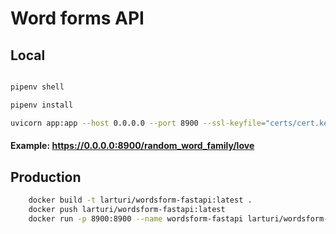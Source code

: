 # Word forms API

## Local

```bash

pipenv shell

pipenv install

uvicorn app:app --host 0.0.0.0 --port 8900 --ssl-keyfile="certs/cert.key"  --ssl-certfile="certs/cert.crt"

```

#### Example: <https://0.0.0.0:8900/random_word_family/love>

## Production

```bash
    docker build -t larturi/wordsform-fastapi:latest .
    docker push larturi/wordsform-fastapi:latest
    docker run -p 8900:8900 --name wordsform-fastapi larturi/wordsform-fastapi
```
